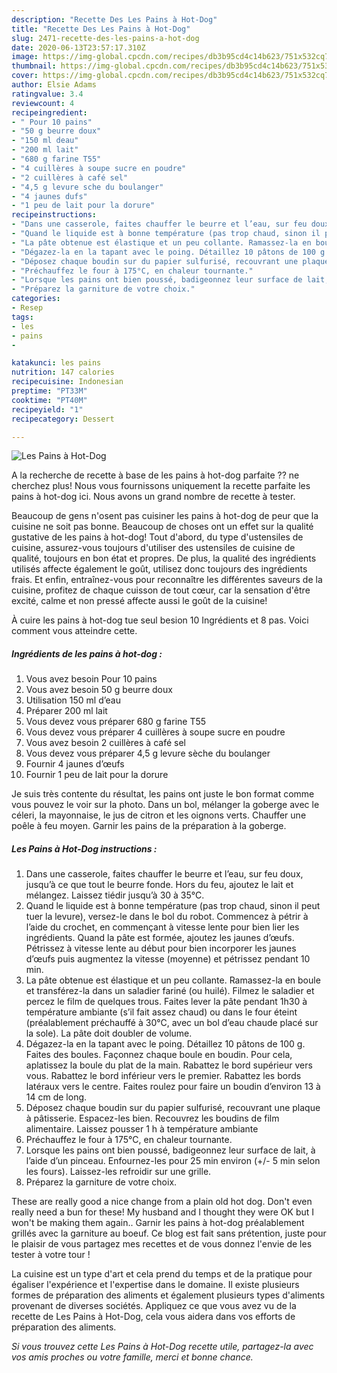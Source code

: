 ```yaml
---
description: "Recette Des Les Pains à Hot-Dog"
title: "Recette Des Les Pains à Hot-Dog"
slug: 2471-recette-des-les-pains-a-hot-dog
date: 2020-06-13T23:57:17.310Z
image: https://img-global.cpcdn.com/recipes/db3b95cd4c14b623/751x532cq70/les-pains-a-hot-dog-photo-principale-de-la-recette.jpg
thumbnail: https://img-global.cpcdn.com/recipes/db3b95cd4c14b623/751x532cq70/les-pains-a-hot-dog-photo-principale-de-la-recette.jpg
cover: https://img-global.cpcdn.com/recipes/db3b95cd4c14b623/751x532cq70/les-pains-a-hot-dog-photo-principale-de-la-recette.jpg
author: Elsie Adams
ratingvalue: 3.4
reviewcount: 4
recipeingredient:
- " Pour 10 pains"
- "50 g beurre doux"
- "150 ml deau"
- "200 ml lait"
- "680 g farine T55"
- "4 cuillères à soupe sucre en poudre"
- "2 cuillères à café sel"
- "4,5 g levure sche du boulanger"
- "4 jaunes dufs"
- "1 peu de lait pour la dorure"
recipeinstructions:
- "Dans une casserole, faites chauffer le beurre et l’eau, sur feu doux, jusqu’à ce que tout le beurre fonde. Hors du feu, ajoutez le lait et mélangez. Laissez tiédir jusqu’à 30 à 35°C."
- "Quand le liquide est à bonne température (pas trop chaud, sinon il peut tuer la levure), versez-le dans le bol du robot. Commencez à pétrir à l’aide du crochet, en commençant à vitesse lente pour bien lier les ingrédients. Quand la pâte est formée, ajoutez les jaunes d’œufs. Pétrissez à vitesse lente au début pour bien incorporer les jaunes d’œufs puis augmentez la vitesse (moyenne) et pétrissez pendant 10 min."
- "La pâte obtenue est élastique et un peu collante. Ramassez-la en boule et transférez-la dans un saladier fariné (ou huilé). Filmez le saladier et percez le film de quelques trous. Faites lever la pâte pendant 1h30 à température ambiante (s’il fait assez chaud) ou dans le four éteint (préalablement préchauffé à 30°C, avec un bol d’eau chaude placé sur la sole). La pâte doit doubler de volume."
- "Dégazez-la en la tapant avec le poing. Détaillez 10 pâtons de 100 g. Faites des boules. Façonnez chaque boule en boudin. Pour cela, aplatissez la boule du plat de la main. Rabattez le bord supérieur vers vous. Rabattez le bord inférieur vers le premier. Rabattez les bords latéraux vers le centre. Faites roulez pour faire un boudin d’environ 13 à 14 cm de long."
- "Déposez chaque boudin sur du papier sulfurisé, recouvrant une plaque à pâtisserie. Espacez-les bien. Recouvrez les boudins de film alimentaire. Laissez pousser 1 h à température ambiante"
- "Préchauffez le four à 175°C, en chaleur tournante."
- "Lorsque les pains ont bien poussé, badigeonnez leur surface de lait, à l’aide d’un pinceau. Enfournez-les pour 25 min environ (+/- 5 min selon les fours). Laissez-les refroidir sur une grille."
- "Préparez la garniture de votre choix."
categories:
- Resep
tags:
- les
- pains
- 

katakunci: les pains  
nutrition: 147 calories
recipecuisine: Indonesian
preptime: "PT33M"
cooktime: "PT40M"
recipeyield: "1"
recipecategory: Dessert

---
```



![Les Pains à Hot-Dog](https://img-global.cpcdn.com/recipes/db3b95cd4c14b623/751x532cq70/les-pains-a-hot-dog-photo-principale-de-la-recette.jpg)

A la recherche de recette à base de les pains à hot-dog parfaite ?? ne cherchez plus! Nous vous fournissons uniquement la recette parfaite les pains à hot-dog ici. Nous avons un grand nombre de recette à tester.

Beaucoup de gens n'osent pas cuisiner les pains à hot-dog de peur que la cuisine ne soit pas bonne. Beaucoup de choses ont un effet sur la qualité gustative de les pains à hot-dog! Tout d'abord, du type d'ustensiles de cuisine, assurez-vous toujours d'utiliser des ustensiles de cuisine de qualité, toujours en bon état et propres. De plus, la qualité des ingrédients utilisés affecte également le goût, utilisez donc toujours des ingrédients frais. Et enfin, entraînez-vous pour reconnaître les différentes saveurs de la cuisine, profitez de chaque cuisson de tout cœur, car la sensation d'être excité, calme et non pressé affecte aussi le goût de la cuisine!

<!--inarticleads1-->

À cuire les pains à hot-dog tue seul besion 10 Ingrédients et 8 pas. Voici comment vous atteindre cette.

##### Ingrédients de les pains à hot-dog :

1. Vous avez besoin  Pour 10 pains
1. Vous avez besoin 50 g beurre doux
1. Utilisation 150 ml d’eau
1. Préparer 200 ml lait
1. Vous devez vous préparer 680 g farine T55
1. Vous devez vous préparer 4 cuillères à soupe sucre en poudre
1. Vous avez besoin 2 cuillères à café sel
1. Vous devez vous préparer 4,5 g levure sèche du boulanger
1. Fournir 4 jaunes d’œufs
1. Fournir 1 peu de lait pour la dorure


Je suis très contente du résultat, les pains ont juste le bon format comme vous pouvez le voir sur la photo. Dans un bol, mélanger la goberge avec le céleri, la mayonnaise, le jus de citron et les oignons verts. Chauffer une poêle à feu moyen. Garnir les pains de la préparation à la goberge. 

<!--inarticleads2-->

##### Les Pains à Hot-Dog instructions :

1. Dans une casserole, faites chauffer le beurre et l’eau, sur feu doux, jusqu’à ce que tout le beurre fonde. Hors du feu, ajoutez le lait et mélangez. Laissez tiédir jusqu’à 30 à 35°C.
1. Quand le liquide est à bonne température (pas trop chaud, sinon il peut tuer la levure), versez-le dans le bol du robot. Commencez à pétrir à l’aide du crochet, en commençant à vitesse lente pour bien lier les ingrédients. Quand la pâte est formée, ajoutez les jaunes d’œufs. Pétrissez à vitesse lente au début pour bien incorporer les jaunes d’œufs puis augmentez la vitesse (moyenne) et pétrissez pendant 10 min.
1. La pâte obtenue est élastique et un peu collante. Ramassez-la en boule et transférez-la dans un saladier fariné (ou huilé). Filmez le saladier et percez le film de quelques trous. Faites lever la pâte pendant 1h30 à température ambiante (s’il fait assez chaud) ou dans le four éteint (préalablement préchauffé à 30°C, avec un bol d’eau chaude placé sur la sole). La pâte doit doubler de volume.
1. Dégazez-la en la tapant avec le poing. Détaillez 10 pâtons de 100 g. Faites des boules. Façonnez chaque boule en boudin. Pour cela, aplatissez la boule du plat de la main. Rabattez le bord supérieur vers vous. Rabattez le bord inférieur vers le premier. Rabattez les bords latéraux vers le centre. Faites roulez pour faire un boudin d’environ 13 à 14 cm de long.
1. Déposez chaque boudin sur du papier sulfurisé, recouvrant une plaque à pâtisserie. Espacez-les bien. Recouvrez les boudins de film alimentaire. Laissez pousser 1 h à température ambiante
1. Préchauffez le four à 175°C, en chaleur tournante.
1. Lorsque les pains ont bien poussé, badigeonnez leur surface de lait, à l’aide d’un pinceau. Enfournez-les pour 25 min environ (+/- 5 min selon les fours). Laissez-les refroidir sur une grille.
1. Préparez la garniture de votre choix.


These are really good a nice change from a plain old hot dog. Don&#39;t even really need a bun for these! My husband and I thought they were OK but I won&#39;t be making them again.. Garnir les pains à hot-dog préalablement grillés avec la garniture au boeuf. Ce blog est fait sans prétention, juste pour le plaisir de vous partagez mes recettes et de vous donnez l&#39;envie de les tester à votre tour ! 

<!--inarticleads1-->

<p>
La cuisine est un type d'art et cela prend du temps et de la pratique pour égaliser l'expérience et l'expertise dans le domaine. Il existe plusieurs formes de préparation des aliments et également plusieurs types d'aliments provenant de diverses sociétés. Appliquez ce que vous avez vu de la recette de Les Pains à Hot-Dog, cela vous aidera dans vos efforts de préparation des aliments.
</p>

<p>
<i>Si vous trouvez cette Les Pains à Hot-Dog recette utile, partagez-la avec vos amis proches ou votre famille, merci et bonne chance.</i>
</p>
